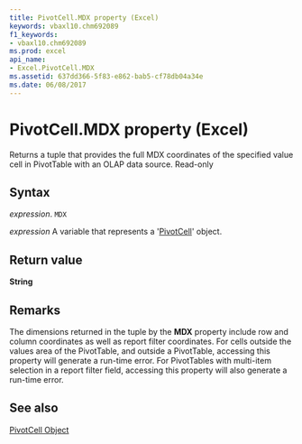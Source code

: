 ```yaml
---
title: PivotCell.MDX property (Excel)
keywords: vbaxl10.chm692089
f1_keywords:
- vbaxl10.chm692089
ms.prod: excel
api_name:
- Excel.PivotCell.MDX
ms.assetid: 637dd366-5f83-e862-bab5-cf78db04a34e
ms.date: 06/08/2017
---
```



# PivotCell.MDX property (Excel)

Returns a tuple that provides the full MDX coordinates of the specified value cell in PivotTable with an OLAP data source. Read-only


## Syntax

 _expression_. `MDX`

 _expression_ A variable that represents a '[PivotCell](Excel.PivotCell.md)' object.


## Return value

 **String**


## Remarks

The dimensions returned in the tuple by the  **MDX** property include row and column coordinates as well as report filter coordinates. For cells outside the values area of the PivotTable, and outside a PivotTable, accessing this property will generate a run-time error. For PivotTables with multi-item selection in a report filter field, accessing this property will also generate a run-time error.


## See also


[PivotCell Object](Excel.PivotCell.md)

